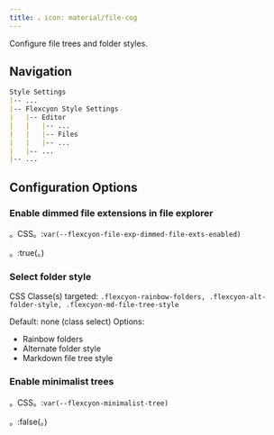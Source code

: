 ```yaml
---
title: 。icon: material/file-cog
---
```


Configure file trees and folder styles.

## Navigation

```md
Style Settings
|-- ...
|-- Flexcyon Style Settings
|   |-- Editor
|   |   |-- ...
|   |   |-- Files
|   |   |-- ...
|   |-- ...
|-- ...
```

## Configuration Options

### Enable dimmed file extensions in file explorer

。CSS。:`var(--flexcyon-file-exp-dimmed-file-exts-enabled)`

。:true(。)

### Select folder style

CSS Classe(s) targeted: `.flexcyon-rainbow-folders, .flexcyon-alt-folder-style, .flexcyon-md-file-tree-style`

Default: none (class select)
Options:

- Rainbow folders
- Alternate folder style
- Markdown file tree style

### Enable minimalist trees

。CSS。:`var(--flexcyon-minimalist-tree)`

。:false(。)

